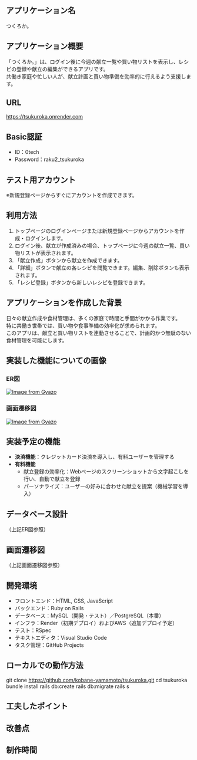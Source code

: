 ## アプリケーション名 
つくろか。

## アプリケーション概要
「つくろか。」は、ログイン後に今週の献立一覧や買い物リストを表示し、レシピの登録や献立の編集ができるアプリです。  
共働き家庭や忙しい人が、献立計画と買い物準備を効率的に行えるよう支援します。

## URL
https://tsukuroka.onrender.com

## Basic認証
- ID：0tech
- Password：raku2_tsukuroka

## テスト用アカウント
※新規登録ページからすぐにアカウントを作成できます。

## 利用方法
1. トップページのログインページまたは新規登録ページからアカウントを作成・ログインします。
2. ログイン後、献立が作成済みの場合、トップページに今週の献立一覧、買い物リストが表示されます。
3. 「献立作成」ボタンから献立を作成できます。
4. 「詳細」ボタンで献立の各レシピを閲覧できます。編集、削除ボタンも表示されます。
5. 「レシピ登録」ボタンから新しいレシピを登録できます。

## アプリケーションを作成した背景
日々の献立作成や食材管理は、多くの家庭で時間と手間がかかる作業です。  
特に共働き世帯では、買い物や食事準備の効率化が求められます。  
このアプリは、献立と買い物リストを連動させることで、計画的かつ無駄のない食材管理を可能にします。

## 実装した機能についての画像
### ER図
[![Image from Gyazo](https://i.gyazo.com/bdd756a54521ceb5bc7bcfe469e9f83f.png)](https://gyazo.com/bdd756a54521ceb5bc7bcfe469e9f83f)

### 画面遷移図
[![Image from Gyazo](https://i.gyazo.com/9e39636cda2e090c5e45e77794d8792f.png)](https://gyazo.com/9e39636cda2e090c5e45e77794d8792f)

## 実装予定の機能
- **決済機能**：クレジットカード決済を導入し、有料ユーザーを管理する
- **有料機能**
  - 献立登録の効率化：Webページのスクリーンショットから文字起こしを行い、自動で献立を登録
  - パーソナライズ：ユーザーの好みに合わせた献立を提案（機械学習を導入）

## データベース設計
（上記ER図参照）

## 画面遷移図
（上記画面遷移図参照）

## 開発環境
- フロントエンド：HTML, CSS, JavaScript
- バックエンド：Ruby on Rails
- データベース：MySQL（開発・テスト）／PostgreSQL（本番）
- インフラ：Render（初期デプロイ）およびAWS（追加デプロイ予定）
- テスト：RSpec
- テキストエディタ：Visual Studio Code
- タスク管理：GitHub Projects

## ローカルでの動作方法
git clone https://github.com/kobane-yamamoto/tsukuroka.git
cd tsukuroka
bundle install
rails db:create
rails db:migrate
rails s

## 工夫したポイント


## 改善点


## 制作時間
